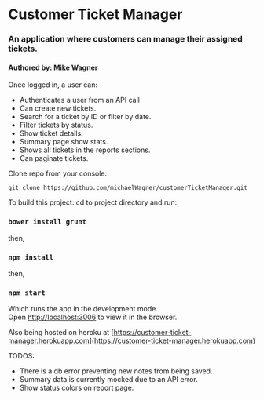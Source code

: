 # Customer Ticket Manager

### An application where customers can manage their assigned tickets.

#### Authored by: Mike Wagner

Once logged in, a user can:
* Authenticates a user from an API call
* Can create new tickets.
* Search for a ticket by ID or filter by date.
* Filter tickets by status.
* Show ticket details.
* Summary page show stats.
* Shows all tickets in the reports sections.
* Can paginate tickets.

Clone repo from your console:

`git clone https://github.com/michaelWagner/customerTicketManager.git`

To build this project:
cd to project directory and run:

### `bower install grunt`

then,
### `npm install`

then,

### `npm start`

Which runs the app in the development mode.<br>
Open [http://localhost:3006](http://localhost:3006) to view it in the browser.

Also being hosted on heroku at [https://customer-ticket-manager.herokuapp.com](https://customer-ticket-manager.herokuapp.com)


TODOS:
* There is a db error preventing new notes from being saved.
* Summary data is currently mocked due to an API error.
* Show status colors on report page.
